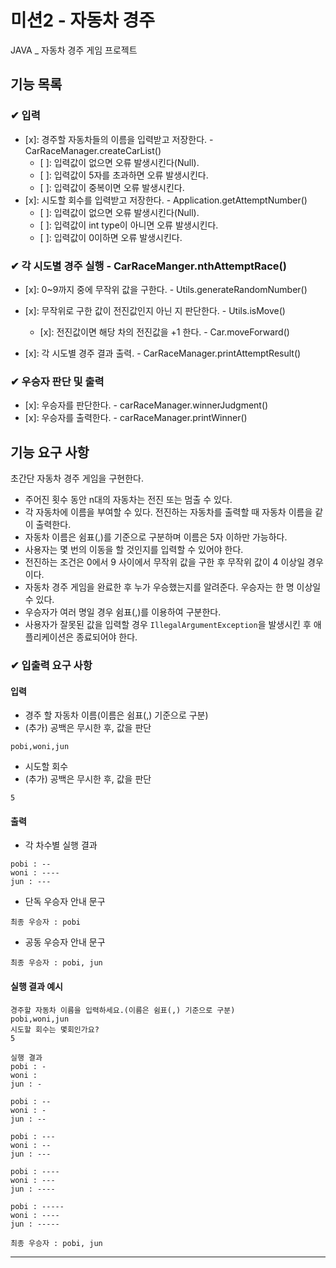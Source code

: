 # 미션2 - 자동차 경주
JAVA _ 자동차 경주 게임 프로젝트

## 기능 목록
### ✔ 입력
- [x]: 경주할 자동차들의 이름을 입력받고 저장한다. - CarRaceManager.createCarList()
    - [ ]: 입력값이 없으면 오류 발생시킨다(Null).
    - [ ]: 입력값이 5자를 초과하면 오류 발생시킨다.
    - [ ]: 입력값이 중복이면 오류 발생시킨다.
- [x]: 시도할 회수를 입력받고 저장한다. - Application.getAttemptNumber()
    - [ ]: 입력값이 없으면 오류 발생시킨다(Null).
    - [ ]: 입력값이 int type이 아니면 오류 발생시킨다.
    - [ ]: 입력값이 0이하면 오류 발생시킨다.

### ✔ 각 시도별 경주 실행 - CarRaceManger.nthAttemptRace()
- [x]: 0~9까지 중에 무작위 값을 구한다. - Utils.generateRandomNumber()
- [x]: 무작위로 구한 값이 전진값인지 아닌 지 판단한다. - Utils.isMove()
    - [x]: 전진값이면 해당 차의 전진값을 +1 한다. - Car.moveForward()

- [x]: 각 시도별 경주 결과 출력. - CarRaceManager.printAttemptResult()

### ✔ 우승자 판단 및 출력
- [x]: 우승자를 판단한다. - carRaceManager.winnerJudgment()
- [x]: 우승자를 출력한다. - carRaceManager.printWinner()

## 기능 요구 사항
초간단 자동차 경주 게임을 구현한다.

- 주어진 횟수 동안 n대의 자동차는 전진 또는 멈출 수 있다.
- 각 자동차에 이름을 부여할 수 있다. 전진하는 자동차를 출력할 때 자동차 이름을 같이 출력한다.
- 자동차 이름은 쉼표(,)를 기준으로 구분하며 이름은 5자 이하만 가능하다.
- 사용자는 몇 번의 이동을 할 것인지를 입력할 수 있어야 한다.
- 전진하는 조건은 0에서 9 사이에서 무작위 값을 구한 후 무작위 값이 4 이상일 경우이다.
- 자동차 경주 게임을 완료한 후 누가 우승했는지를 알려준다. 우승자는 한 명 이상일 수 있다.
- 우승자가 여러 명일 경우 쉼표(,)를 이용하여 구분한다.
- 사용자가 잘못된 값을 입력할 경우 `IllegalArgumentException`을 발생시킨 후 애플리케이션은 종료되어야 한다.

### ✔ 입출력 요구 사항

#### 입력

- 경주 할 자동차 이름(이름은 쉼표(,) 기준으로 구분)
- (추가) 공백은 무시한 후, 값을 판단

```
pobi,woni,jun
```

- 시도할 회수
- (추가) 공백은 무시한 후, 값을 판단

```
5
```

#### 출력

- 각 차수별 실행 결과

```
pobi : --
woni : ----
jun : ---
```

- 단독 우승자 안내 문구

```
최종 우승자 : pobi
```

- 공동 우승자 안내 문구

```
최종 우승자 : pobi, jun
```

#### 실행 결과 예시

```
경주할 자동차 이름을 입력하세요.(이름은 쉼표(,) 기준으로 구분)
pobi,woni,jun
시도할 회수는 몇회인가요?
5

실행 결과
pobi : -
woni : 
jun : -

pobi : --
woni : -
jun : --

pobi : ---
woni : --
jun : ---

pobi : ----
woni : ---
jun : ----

pobi : -----
woni : ----
jun : -----

최종 우승자 : pobi, jun
```

---